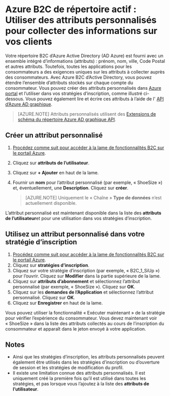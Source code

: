 <properties
    pageTitle="Azure B2C de répertoire actif : Attributs personnalisés | Microsoft Azure"
    description="Comment utiliser des attributs personnalisés dans Azure Active Directory B2C pour collecter des informations sur vos clients"
    services="active-directory-b2c"
    documentationCenter=""
    authors="swkrish"
    manager="mbaldwin"
    editor="bryanla"/>

<tags
    ms.service="active-directory-b2c"
    ms.workload="identity"
    ms.tgt_pltfrm="na"
    ms.devlang="na"
    ms.topic="article"
    ms.date="07/24/2016"
    ms.author="swkrish"/>

#  <a name="azure-active-directory-b2c-use-custom-attributes-to-collect-information-about-your-consumers"></a>Azure B2C de répertoire actif : Utiliser des attributs personnalisés pour collecter des informations sur vos clients

Votre répertoire B2C d’Azure Active Directory (AD Azure) est fourni avec un ensemble intégré d’informations (attributs) : prénom, nom, ville, Code Postal et autres attributs. Toutefois, toutes les applications pour les consommateurs a des exigences uniques sur les attributs à collecter auprès des consommateurs. Avec Azure B2C d’Active Directory, vous pouvez étendre l’ensemble d’attributs stockés sur chaque compte du consommateur. Vous pouvez créer des attributs personnalisés dans [Azure portal](https://portal.azure.com/) et l’utiliser dans vos stratégies d’inscription, comme illustré ci-dessous. Vous pouvez également lire et écrire ces attributs à l’aide de l' [API d’Azure AD graphique](active-directory-b2c-devquickstarts-graph-dotnet.md).

> [AZURE.NOTE]
Attributs personnalisés utilisent des [Extensions de schéma du répertoire Azure AD graphique API](https://msdn.microsoft.com/library/azure/dn720459.aspx).

## <a name="create-a-custom-attribute"></a>Créer un attribut personnalisé

1. [Procédez comme suit pour accéder à la lame de fonctionnalités B2C sur le portail Azure](active-directory-b2c-app-registration.md#navigate-to-the-b2c-features-blade).
2. Cliquez sur **attributs de l’utilisateur**.
3. Cliquez sur **+ Ajouter** en haut de la lame.
4. Fournir un **nom** pour l’attribut personnalisé (par exemple, « ShoeSize ») et, éventuellement, une **Description**. Cliquez sur **créer**.

    > [AZURE.NOTE]
    Uniquement le « Chaîne » **Type de données** n’est actuellement disponible.

L’attribut personnalisé est maintenant disponible dans la liste des **attributs de l’utilisateur**et pour une utilisation dans vos stratégies d’inscription.

## <a name="use-a-custom-attribute-in-your-sign-up-policy"></a>Utilisez un attribut personnalisé dans votre stratégie d’inscription

1. [Procédez comme suit pour accéder à la lame de fonctionnalités B2C sur le portail Azure](active-directory-b2c-app-registration.md#navigate-to-the-b2c-features-blade).
2. Cliquez sur **stratégies d’inscription**.
3. Cliquez sur votre stratégie d’inscription (par exemple, « B2C_1_SiUp ») pour l’ouvrir. Cliquez sur **Modifier** dans la partie supérieure de la lame.
4. Cliquez sur **attributs d’abonnement** et sélectionnez l’attribut personnalisé (par exemple, « ShoeSize »). Cliquez sur **OK**.
5. Cliquez sur les **demandes de l’Application** et sélectionnez l’attribut personnalisé. Cliquez sur **OK**.
6. Cliquez sur **Enregistrer** en haut de la lame.

Vous pouvez utiliser la fonctionnalité « Exécuter maintenant » de la stratégie pour vérifier l’expérience du consommateur. Vous devez maintenant voir « ShoeSize » dans la liste des attributs collectés au cours de l’inscription du consommateur et apparaît dans le jeton envoyé à votre application.

## <a name="notes"></a>Notes

- Ainsi que les stratégies d’inscription, les attributs personnalisés peuvent également être utilisés dans les stratégies d’inscription ou d’ouverture de session et les stratégies de modification du profil.
- Il existe une limitation connue des attributs personnalisés. Il est uniquement créé la première fois qu’il est utilisé dans toutes les stratégies, et pas lorsque vous l’ajoutez à la liste des **attributs de l’utilisateur**.
